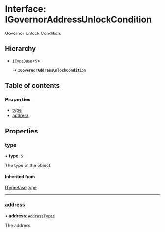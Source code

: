 # Interface: IGovernorAddressUnlockCondition

Governor Unlock Condition.

## Hierarchy

- [`ITypeBase`](ITypeBase.md)<``5``\>

  ↳ **`IGovernorAddressUnlockCondition`**

## Table of contents

### Properties

- [type](IGovernorAddressUnlockCondition.md#type)
- [address](IGovernorAddressUnlockCondition.md#address)

## Properties

### type

• **type**: ``5``

The type of the object.

#### Inherited from

[ITypeBase](ITypeBase.md).[type](ITypeBase.md#type)

___

### address

• **address**: [`AddressTypes`](../api.md#addresstypes)

The address.

